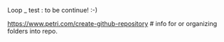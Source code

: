 Loop _ test : to be continue! :-)

https://www.petri.com/create-github-repository # info for or organizing folders into repo.
